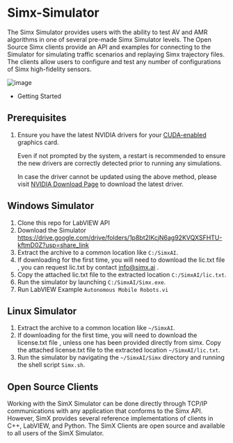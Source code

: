 # Simx-Simulator

The Simx Simulator provides users with the ability to test AV and AMR algorithms in one of several pre-made Simx Simulator levels. The Open Source Simx clients provide an API and examples for connecting to the Simulator for simulating traffic scenarios and replaying Simx trajectory files. The clients allow users to configure and test any number of configurations of Simx high-fidelity sensors.

![image](https://user-images.githubusercontent.com/131154677/233154122-c1f98b0d-5313-492b-be7e-8ecb076e0f72.png)



*   Getting Started

Prerequisites
-------------

1.  Ensure you have the latest NVIDIA drivers for your [CUDA-enabled](https://developer.nvidia.com/cuda-gpus) graphics card.
    
    Even if not prompted by the system, a restart is recommended to ensure the new drivers are correctly detected prior to running any simulations.
    
    In case the driver cannot be updated using the above method, please visit [NVIDIA Download Page](https://www.nvidia.com/Download/index.aspx) to download the latest driver.
    

Windows Simulator
-----------------
1.  Clone this repo for LabVIEW API
2.  Download the Simulator https://drive.google.com/drive/folders/1p8bt2IKcjN6ag92KVQXSFHTU-kftmD0Z?usp=share_link
3.  Extract the archive to a common location like `C:/SimxAI`.
4.  If downloading for the first time, you will need to download the lic.txt file , you can request lic.txt by contact info@simx.ai . 
5.  Copy the attached lic.txt file to the extracted location `C:/SimxAI/lic.txt`.
6.  Run the simulator by launching `C:/SimxAI/Simx.exe`.
7.  Run LabVIEW Example `Autonomous Mobile Robots.vi`

Linux Simulator
---------------

1.  Extract the archive to a common location like `~/SimxAI`.
2.  If downloading for the first time, you will need to download the license.txt file , unless one has been provided directly from simx. Copy the attached license.txt file to the extracted location `~/SimxAI/lic.txt`.
3.  Run the simulator by navigating the `~/SimxAI/Simx` directory and running the shell script `Simx.sh`.

Open Source Clients
-------------------

Working with the SimX Simulator can be done directly through TCP/IP communications with any application that conforms to the Simx API. However, SimX provides several reference implementations of clients in C++, LabVIEW, and Python. The SimX Clients are open source and available to all users of the SimX Simulator.

